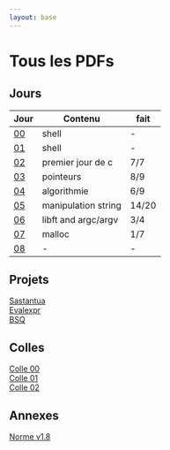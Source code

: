 ```yaml
---
layout: base
---
```

# Tous les PDFs

## Jours

| Jour | Contenu | fait | 
|---   |---      |---  |
| [00](pdfs/j00.pdf) | shell | - |
| [01](pdfs/j01.pdf) | shell | - |
| [02](pdfs/j02.pdf) | premier jour de c | 7/7 |
| [03](pdfs/j03.pdf) | pointeurs | 8/9 |
| [04](pdfs/j04.pdf) | algorithmie | 6/9 |
| [05](pdfs/j05.pdf) | manipulation string | 14/20 |
| [06](pdfs/j06.pdf) | libft and argc/argv | 3/4 |
| [07](pdfs/j07.pdf) | malloc | 1/7 |
| [08](pdfs/j08.pdf) | - | - |

## Projets

[Sastantua](pdfs/sastantua.pdf)  
[Evalexpr](pdfs/evalepr.pdf)  
[BSQ](pdfs/bsq.pdf)  

## Colles

[Colle 00](pdfs/colle00.pdf)  
[Colle 01](pdfs/colle01.pdf)  
[Colle 02](pdfs/colle02.pdf)  

## Annexes

[Norme v1.8](norme42-v1.8.pdf)
